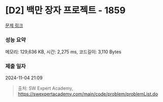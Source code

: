 # [D2] 백만 장자 프로젝트 - 1859 

[문제 링크](https://swexpertacademy.com/main/code/problem/problemDetail.do?contestProbId=AV5LrsUaDxcDFAXc) 

### 성능 요약

메모리: 129,636 KB, 시간: 2,275 ms, 코드길이: 3,110 Bytes

### 제출 일자

2024-11-04 21:09



> 출처: SW Expert Academy, https://swexpertacademy.com/main/code/problem/problemList.do
